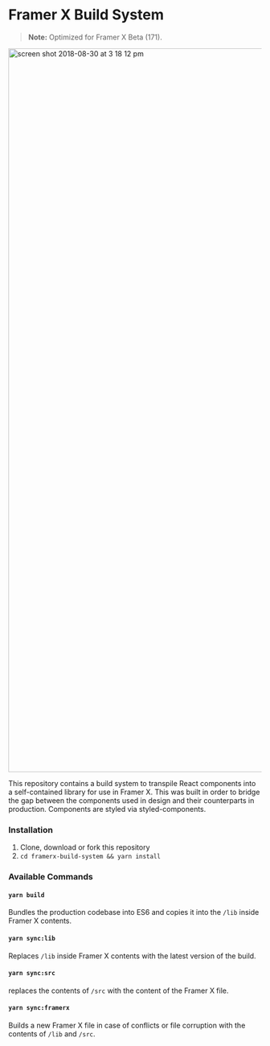 # Framer X Build System

> **Note:** Optimized for Framer X Beta (171).

<img width="1439" alt="screen shot 2018-08-30 at 3 18 12 pm" src="https://user-images.githubusercontent.com/1121873/44874068-f9f51e80-ac67-11e8-928f-8821212e9cdb.png">

This repository contains a build system to transpile React components into a self-contained library for use in Framer X. This was built in order to bridge the gap between the components used in design and their counterparts in production. Components are styled via styled-components.

### Installation

1. Clone, download or fork this repository
2. `cd framerx-build-system && yarn install`

### Available Commands

#### `yarn build`

Bundles the production codebase into ES6 and copies it into the `/lib` inside Framer X contents.

#### `yarn sync:lib`

Replaces `/lib` inside Framer X contents with the latest version of the build.

#### `yarn sync:src`

replaces the contents of `/src` with the content of the Framer X file.

#### `yarn sync:framerx`

Builds a new Framer X file in case of conflicts or file corruption with the contents of `/lib` and `/src`.
